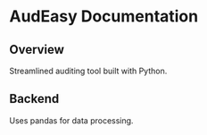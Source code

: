 # AudEasy Documentation

## Overview
Streamlined auditing tool built with Python.

## Backend
Uses pandas for data processing.
